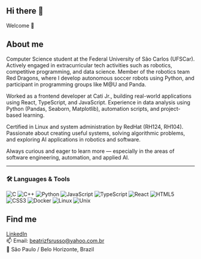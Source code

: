 ## Hi there 👋

Welcome 👋

## About me

Computer Science student at the Federal University of São Carlos (UFSCar). Actively engaged in extracurricular tech activities such as robotics, competitive programming, and data science. Member of the robotics team Red Dragons, where I develop autonomous soccer robots using Python, and participant in programming groups like M@U and Panda.

Worked as a frontend developer at Cati Jr., building real-world applications using React, TypeScript, and JavaScript. Experience in data analysis using Python (Pandas, Seaborn, Matplotlib), automation scripts, and project-based learning.

Certified in Linux and system administration by RedHat (RH124, RH104). Passionate about creating useful systems, solving algorithmic problems, and exploring AI applications in robotics and software.

Always curious and eager to learn more — especially in the areas of software engineering, automation, and applied AI.

---

### 🛠 Languages & Tools

![C](https://img.shields.io/badge/C-00599C?style=for-the-badge&logo=c&logoColor=white)
![C++](https://img.shields.io/badge/C++-00599C?style=for-the-badge&logo=c%2B%2B&logoColor=white)
![Python](https://img.shields.io/badge/Python-3776AB?style=for-the-badge&logo=python&logoColor=white)
![JavaScript](https://img.shields.io/badge/JavaScript-F7DF1E?style=for-the-badge&logo=javascript&logoColor=black)
![TypeScript](https://img.shields.io/badge/TypeScript-3178C6?style=for-the-badge&logo=typescript&logoColor=white)
![React](https://img.shields.io/badge/React-20232A?style=for-the-badge&logo=react&logoColor=61DAFB)
![HTML5](https://img.shields.io/badge/HTML5-E34F26?style=for-the-badge&logo=html5&logoColor=white)
![CSS3](https://img.shields.io/badge/CSS3-1572B6?style=for-the-badge&logo=css3&logoColor=white)
![Docker](https://img.shields.io/badge/Docker-2496ED?style=for-the-badge&logo=docker&logoColor=white)
![Linux](https://img.shields.io/badge/Linux-FCC624?style=for-the-badge&logo=linux&logoColor=black)
![Unix](https://img.shields.io/badge/Unix-FFFFFF?style=for-the-badge&logo=gnu&logoColor=black)

## Find me

[LinkedIn](https://www.linkedin.com/in/beatriz-russo-93180b351)  
📫 Email: beatrizfsrusso@yahoo.com.br  
📍 São Paulo / Belo Horizonte, Brazil
